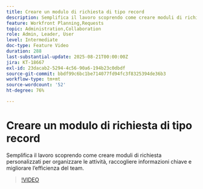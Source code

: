 ```yaml
---
title: Creare un modulo di richiesta di tipo record
description: Semplifica il lavoro scoprendo come creare moduli di richiesta personalizzati per organizzare le attività, raccogliere informazioni chiave e migliorare l’efficienza del team.
feature: Workfront Planning,Requests
topic: Administration,Collaboration
role: Admin, Leader, User
level: Intermediate
doc-type: Feature Video
duration: 288
last-substantial-update: 2025-08-21T00:00:00Z
jira: KT-18667
exl-id: 23dacab2-5294-4c56-90a6-194b23c0dbdf
source-git-commit: bbdf99c6bc1be714077fd94fc3f8325394de36b3
workflow-type: tm+mt
source-wordcount: '52'
ht-degree: 76%

---
```


# Creare un modulo di richiesta di tipo record

Semplifica il lavoro scoprendo come creare moduli di richiesta personalizzati per organizzare le attività, raccogliere informazioni chiave e migliorare l’efficienza del team.

>[!VIDEO](https://video.tv.adobe.com/v/3471080/?learn=on&enablevpops=1)

